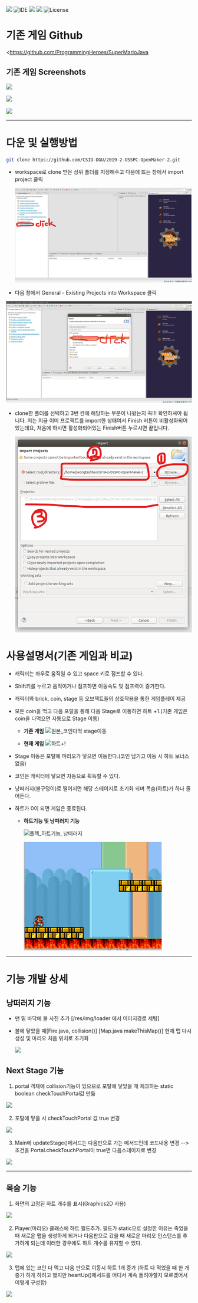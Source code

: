 <p>
    <img src="https://img.shields.io/badge/version-1.0.0-rgb(26, 188, 156).svg" />
    <img alt="IDE" src="https://img.shields.io/badge/IDE-VSCode/Eclipse-rgb(26, 188, 156).svg" />
    <img src="https://img.shields.io/badge/Ubuntu-16.04-rgb(26, 188, 156).svg" />
    <img src="https://img.shields.io/badge/java-1.8-blue.svg" />   
    <img alt="License" src="https://img.shields.io/badge/License-General Public License_2.0-yellow.svg"/>
</p>


<p>

# 기존 게임 Github 



<https://github.com/ProgrammingHeroes/SuperMarioJava





## 기존 게임 Screenshots





![](https://images-blogger-opensocial.googleusercontent.com/gadgets/proxy?url=http://1.bp.blogspot.com/-khsDa-q-Dd8/U5pM21ZJpdI/AAAAAAAAK0A/2LkrXeCV8f8/s1600/Sin%2Bt%25C3%25ADtulo.png&container=blogger&gadget=a&rewriteMime=image/*)

![](https://images-blogger-opensocial.googleusercontent.com/gadgets/proxy?url=http://3.bp.blogspot.com/-iQHGVdGC98I/U5pM22u2jkI/AAAAAAAAKz0/OWCP6X6uVJ0/s1600/Sin%2Bt%25C3%25ADtulo1.png&container=blogger&gadget=a&rewriteMime=image/*)

![](https://images-blogger-opensocial.googleusercontent.com/gadgets/proxy?url=http://3.bp.blogspot.com/-cLKQMJDKJIs/U5pM2xMnu_I/AAAAAAAAKzw/O3oger-2b3g/s1600/Sin%2Bt%25C3%25ADtulo2.png&container=blogger&gadget=a&rewriteMime=image/*)



</p>

------






# 다운 및 실행방법





```bash
git clone https://github.com/CSID-DGU/2019-2-OSSPC-OpenMaker-2.git
```



- workspace로 clone 받은 상위 폴더를 지정해주고  다음에 뜨는 창에서 import project 클릭

  ![1572257354509](assets/1572257354509.png)



- 다음 창에서 General - Existing Projects into Workspace 클릭

![1572257481719](assets/1572257481719.png)



- clone한 폴더를 선택하고  3번 칸에 해당하는 부분이 나왔는지 꼭!!! 확인하셔야 됩니다.
  저는 지금 이미 프로젝트를 import한 상태여서  Finish 버튼이 비활성화되어 있는데요,
  처음에 하시면 활성화되어있는 Finish버튼 누르시면 끝입니다.
  
    ![1572364685962](assets/1572364685962.png)





# 사용설명서(기존 게임과 비교)

 

- 캐릭터는 좌우로 움직일 수 있고 space 키로 점프할 수 있다.

- Shift키를 누르고 움직이거나 점프하면 이동속도 및 점프력이 증가한다.

- 캐릭터와 brick, coin, stage 등 오브젝트들의 상호작용을 통한 게임플레이 제공

- 모든 coin을 먹고 다음 포탈을 통해 다음 Stage로 이동하면 하트 +1.(기존 게임은 coin을 다먹으면 자동으로 Stage 이동)

  

  - **기존 게임**
    ![원본_코인다먹 stage이동](https://user-images.githubusercontent.com/41337277/70543007-1d1db600-1bad-11ea-9ffe-acea2dd58be4.gif)

    

  - **현재 게임**
    ![하트+!](https://user-images.githubusercontent.com/41337277/70543269-7a196c00-1bad-11ea-97f0-e88aa8582f15.gif)

  

- Stage 이동은 포탈에 마리오가 닿으면 이동한다.(코인 남기고 이동 시 하트 보너스 없음)

- 코인은 캐릭터에 닿으면 자동으로 획득할 수 있다. 

- 낭떠러지(불구덩이)로 떨어지면 해당 스테이지로 초기화 되며 목숨(하트)가 하나 줄어든다.

- 하트가 0이 되면 게임은 종료된다.
  
  

  - **하트기능 및 낭떠러지 기능**

    ![플젝_하트기능, 낭떠러지](https://user-images.githubusercontent.com/41337277/70543415-b3ea7280-1bad-11ea-9a7c-6a0a6383cd41.gif)






     ![AC_[20191119-142409]](assets/AC_%5B20191119-142409%5D.gif)







------

# 기능 개발 상세



## 낭떠러지 기능



- 맨 밑 바닥에 불 사진 추가 [/res/img/loader 에서 이미지경로 세팅]

- 불에 닿았을 때[Fire.java, collision()] [Map.java makeThisMap()] 현재 맵 다시 생성 및 마리오 처음 위치로 초기화 
  
  

  <img src="https://trello-attachments.s3.amazonaws.com/5ce50ae5d517196a23ddc8f6/5defb678dc675d551ec8fc73/d4a73ec1921de1369fdba38925612808/image.png" />

  



## Next Stage 기능 



1. portal 객체에 collision기능이 있으므로 포탈에 닿았을 때 체크하는 static boolean checkTouchPortal값 만듦

<img src="https://trello-attachments.s3.amazonaws.com/5ce50ae5d517196a23ddc8f6/5defb678dc675d551ec8fc73/1bb969abfec2e8e1991c10c29e77585a/image.png" />

2. 포탈에 닿을 시 checkTouchPortal 값 true 변경

<img src="https://trello-attachments.s3.amazonaws.com/5ce50ae5d517196a23ddc8f6/5defb678dc675d551ec8fc73/54f5be8af55827cf861635677a156032/image.png" />

3. Main에 updateStage()메서드는 다음판으로 가는 메서드인데 코드내용 변경
   --> 조건을 Portal.checkTouchPortal이 true면 다음스테이지로 변경
   
   

<img src="https://trello-attachments.s3.amazonaws.com/5ce50ae5d517196a23ddc8f6/5defb678dc675d551ec8fc73/9784e1e7df106b29457e175a6716f3dc/image.png" />



--------------



## 목숨 기능



1. 화면의 고정된 하트 개수를 표시(Graphics2D 사용)
   
   

<img src="https://trello-attachments.s3.amazonaws.com/5ce50ae5d517196a23ddc8f6/5defb678dc675d551ec8fc73/6eabbe529e3de94297bc5d8643858644/image.png" />



2. Player(마리오) 클래스에 하트 필드추가. 필드가 static으로 설정한 이유는 죽었을 때 새로운 맵을 생성하게 되거나 다음판으로 갔을 때 새로운 마리오 인스턴스를 추가하게 되는데 이러한 경우에도 하트 개수를 유지할 수 있다.
   
   

<img src="https://trello-attachments.s3.amazonaws.com/5ce50ae5d517196a23ddc8f6/5defb678dc675d551ec8fc73/0ff112436a49492ae0416fe38aecf661/image.png" />



3. 맵에 있는 코인 다 먹고 다음 판으로 이동시 하트 1개 증가 (하트 다 먹었을 때 한 개 증가 하게 하려고 했지만 heartUp()메서드를 어디서 계속 돌려야할지 모르겠어서 이렇게 구성함)
   
   

<img src="https://trello-attachments.s3.amazonaws.com/5ce50ae5d517196a23ddc8f6/5defb678dc675d551ec8fc73/44161dc1e417824736a15eeb32ad1ef4/image.png" />
